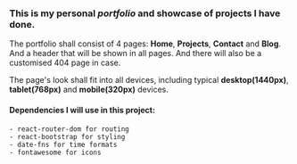 ### This is my personal *portfolio* and showcase of projects I have done.

The portfolio shall consist of 4 pages: **Home**, **Projects**, **Contact** and **Blog**. And a header that will be shown in all pages. And there will also be a customised 404 page in case.   

The page's look shall fit into all devices, including typical **desktop(1440px)**, **tablet(768px)** and **mobile(320px)** devices.

#### Dependencies I will use in this project:
    
    - react-router-dom for routing
    - react-bootstrap for styling
    - date-fns for time formats 
    - fontawesome for icons
    